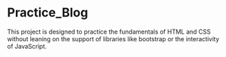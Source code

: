 # Practice_Blog
This project is designed to practice the fundamentals of HTML and CSS without leaning on the support of libraries like bootstrap or the interactivity of JavaScript.
